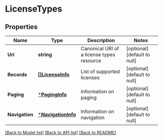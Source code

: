 # LicenseTypes

## Properties
Name | Type | Description | Notes
------------ | ------------- | ------------- | -------------
**Uri** | **string** | Canonical URI of a license types resource | [optional] [default to null]
**Records** | [**[]LicenseInfo**](LicenseInfo.md) | List of supported licenses  | [optional] [default to null]
**Paging** | [***PagingInfo**](PagingInfo.md) | Information on paging | [optional] [default to null]
**Navigation** | [***NavigationInfo**](NavigationInfo.md) | Information on navigation | [optional] [default to null]

[[Back to Model list]](../README.md#documentation-for-models) [[Back to API list]](../README.md#documentation-for-api-endpoints) [[Back to README]](../README.md)


